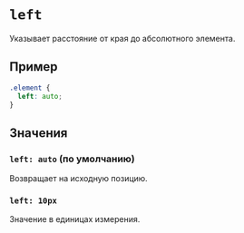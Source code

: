 # `left`

Указывает расстояние от края до абсолютного элемента.

## Пример

```css
.element {
  left: auto;
}
```

## Значения

### `left: auto` (по умолчанию)

Возвращает на исходную позицию.

### `left: 10px`

Значение в единицах измерения.
